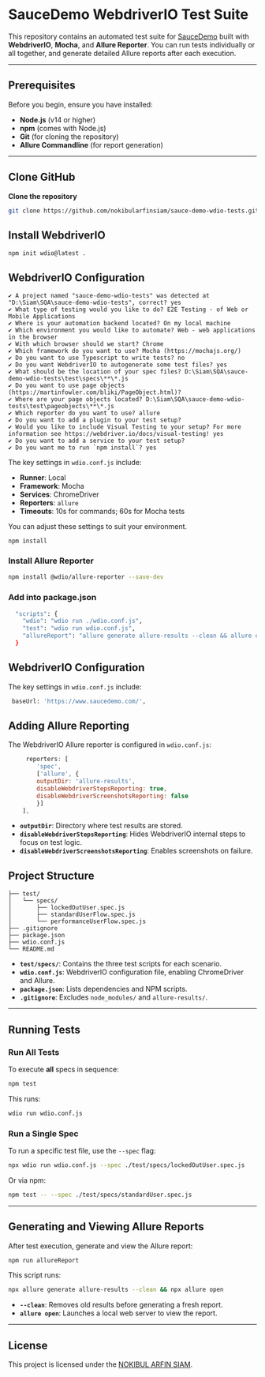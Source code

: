 # SauceDemo WebdriverIO Test Suite

This repository contains an automated test suite for [SauceDemo](https://www.saucedemo.com/) built with **WebdriverIO**, **Mocha**, and **Allure Reporter**. You can run tests individually or all together, and generate detailed Allure reports after each execution.

---

## Prerequisites

Before you begin, ensure you have installed:

* **Node.js** (v14 or higher)
* **npm** (comes with Node.js)
* **Git** (for cloning the repository)
* **Allure Commandline** (for report generation)

---

## Clone GitHub

**Clone the repository**

```bash
git clone https://github.com/nokibularfinsiam/sauce-demo-wdio-tests.git
```

## Install WebdriverIO
````
npm init wdio@latest .
````

## WebdriverIO Configuration

```
✔ A project named "sauce-demo-wdio-tests" was detected at "D:\Siam\SQA\sauce-demo-wdio-tests", correct? yes
✔ What type of testing would you like to do? E2E Testing - of Web or Mobile Applications
✔ Where is your automation backend located? On my local machine
✔ Which environment you would like to automate? Web - web applications in the browser
✔ With which browser should we start? Chrome
✔ Which framework do you want to use? Mocha (https://mochajs.org/)
✔ Do you want to use Typescript to write tests? no
✔ Do you want WebdriverIO to autogenerate some test files? yes
✔ What should be the location of your spec files? D:\Siam\SQA\sauce-demo-wdio-tests\test\specs\**\*.js
✔ Do you want to use page objects (https://martinfowler.com/bliki/PageObject.html)?
✔ Where are your page objects located? D:\Siam\SQA\sauce-demo-wdio-tests\test\pageobjects\**\*.js
✔ Which reporter do you want to use? allure
✔ Do you want to add a plugin to your test setup?
✔ Would you like to include Visual Testing to your setup? For more information see https://webdriver.io/docs/visual-testing! yes
✔ Do you want to add a service to your test setup? 
✔ Do you want me to run `npm install`? yes
```

The key settings in `wdio.conf.js` include:

* **Runner**: Local
* **Framework**: Mocha
* **Services**: ChromeDriver
* **Reporters**: `allure`
* **Timeouts**: 10s for commands; 60s for Mocha tests

You can adjust these settings to suit your environment.

````
npm install
````
### Install Allure Reporter

```bash
npm install @wdio/allure-reporter --save-dev
```

### Add into package.json

```bash
  "scripts": {
    "wdio": "wdio run ./wdio.conf.js",
    "test": "wdio run wdio.conf.js",
    "allureReport": "allure generate allure-results --clean && allure open"
  }
```

## WebdriverIO Configuration

The key settings in `wdio.conf.js` include:
```bash
 baseUrl: 'https://www.saucedemo.com/',
```

## Adding Allure Reporting

The WebdriverIO Allure reporter is configured in `wdio.conf.js`:
```js
     reporters: [
        'spec',
        ['allure', {
        outputDir: 'allure-results',
        disableWebdriverStepsReporting: true,
        disableWebdriverScreenshotsReporting: false
        }]
    ],
```
* **`outputDir`**: Directory where test results are stored.
* **`disableWebdriverStepsReporting`**: Hides WebdriverIO internal steps to focus on test logic.
* **`disableWebdriverScreenshotsReporting`**: Enables screenshots on failure.

## Project Structure

```
├── test/
│   └── specs/
│       ├── lockedOutUser.spec.js
│       ├── standardUserFlow.spec.js
│       └── performanceUserFlow.spec.js
├── .gitignore
├── package.json
├── wdio.conf.js
└── README.md
```

* **`test/specs/`**: Contains the three test scripts for each scenario.
* **`wdio.conf.js`**: WebdriverIO configuration file, enabling ChromeDriver and Allure.
* **`package.json`**: Lists dependencies and NPM scripts.
* **`.gitignore`**: Excludes `node_modules/` and `allure-results/`.

---

## Running Tests

### Run All Tests

To execute **all** specs in sequence:

```bash
npm test
```

This runs:

```bash
wdio run wdio.conf.js
```

### Run a Single Spec

To run a specific test file, use the `--spec` flag:

```bash
npx wdio run wdio.conf.js --spec ./test/specs/lockedOutUser.spec.js
```

Or via npm:

```bash
npm test -- --spec ./test/specs/standardUser.spec.js
```

---

## Generating and Viewing Allure Reports

After test execution, generate and view the Allure report:

```bash
npm run allureReport
```

This script runs:

```bash
npx allure generate allure-results --clean && npx allure open
```

* **`--clean`**: Removes old results before generating a fresh report.
* **`allure open`**: Launches a local web server to view the report.

---

## License

This project is licensed under the [NOKIBUL ARFIN SIAM](https://github.com/nokibularfinsiam).
